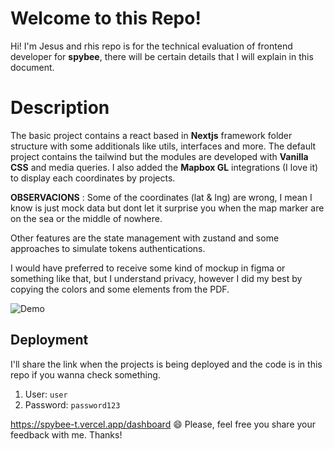 # Welcome to this Repo!

Hi! I'm Jesus and rhis repo is for the technical evaluation of frontend developer for **spybee**, there will be certain details that I will explain in this document.

# Description

The basic project contains a react based in **Nextjs** framework folder structure with some additionals like utils, interfaces and more. The default project contains the tailwind but the modules are developed with **Vanilla CSS** and media queries. I also added the **Mapbox GL** integrations (I love it) to display each coordinates by projects. 

**OBSERVACIONS**  : Some of the coordinates (lat & lng) are wrong, I mean I know is just mock data but dont let it surprise you when the map marker are on the sea or the middle of nowhere.

Other features are the state management with zustand and some approaches to simulate tokens authentications.

I would have preferred to receive some kind of mockup in figma or something like that, but I understand privacy, however I did my best by copying the colors and some elements from the PDF.

![Demo](https://i.imgur.com/3L0GV85.png)

## Deployment
I'll share the link when the projects is being deployed and the code is in this repo if you wanna check something.

 1. User: `user`
 2. Password: `password123`

https://spybee-t.vercel.app/dashboard
:smile: Please, feel free you share your feedback with me.
Thanks!
